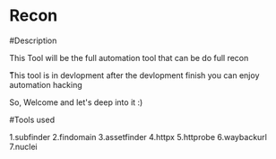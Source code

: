 # Recon

#Description

This Tool will be the full automation tool that can be do full recon

ّThis tool is in devlopment after the devlopment finish you can enjoy automation hacking

So, Welcome and let's deep into it :)


#Tools used

1.subfinder
2.findomain
3.assetfinder
4.httpx
5.httprobe
6.waybackurl
7.nuclei
